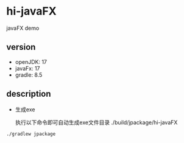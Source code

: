 # hi-javaFX
javaFX demo

## version

- openJDK: 17
- javaFx: 17
- gradle: 8.5

## description

- 生成exe

  执行以下命令即可自动生成exe文件目录 ./build/jpackage/hi-javaFX
```shell
./gradlew jpackage
```